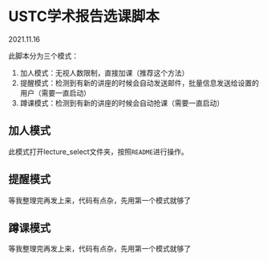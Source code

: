 # USTC学术报告选课脚本

2021.11.16

此脚本分为三个模式：
1. 加人模式：无视人数限制，直接加课（推荐这个方法）
2. 提醒模式：检测到有新的讲座的时候会自动发送邮件，批量信息发送给设置的用户（需要一直启动）
3. 蹲课模式：检测到有新的讲座的时候会自动抢课（需要一直启动）


## 加人模式

此模式打开lecture_select文件夹，按照`README`进行操作。

## 提醒模式

等我整理完再发上来，代码有点杂，先用第一个模式就够了

## 蹲课模式

等我整理完再发上来，代码有点杂，先用第一个模式就够了

